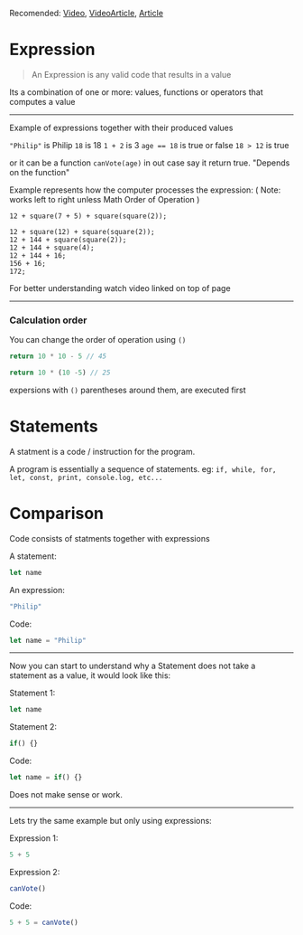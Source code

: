 Recomended: [Video](https://www.youtube.com/watch?v=WVyCrI1cHi8), [VideoArticle](https://hexlet.io/courses/intro_to_programming/lessons/expressions/theory_unit), [Article](https://developer.mozilla.org/en-US/docs/Web/JavaScript/Guide/Expressions_and_Operators#Expressions) 

# Expression

> An Expression is any valid code that results in a value

Its a combination of one or more: values, functions or operators that computes a value

___

Example of expressions together with their produced values

`"Philip"` is Philip
`18` is 18
`1 + 2` is 3
`age == 18` is true or false
`18 > 12` is true

or it can be a function
`canVote(age)` in out case say it return true. "Depends on the function"

Example represents how the computer processes the expression: 
( Note: works left to right unless Math Order of Operation )

```
12 + square(7 + 5) + square(square(2));

12 + square(12) + square(square(2));
12 + 144 + square(square(2));
12 + 144 + square(4);
12 + 144 + 16;
156 + 16;
172;
```

For better understanding watch video linked on top of page

___

### Calculation order

You can change the order of operation using `()`

``` js
return 10 * 10 - 5 // 45
```

``` js
return 10 * (10 -5) // 25
```

expersions with `()` parentheses around them, are executed first

# Statements

A statment is a code / instruction for the program.

A program is essentially a sequence of statements.
eg: `if, while, for, let, const, print, console.log, etc...`

# Comparison

Code consists of statments together with expressions

A statement:

``` js
let name
```

An expression:

``` js
"Philip"
```

Code:

``` js
let name = "Philip"
```

___

Now you can start to understand why a Statement does not take a statement as a value, it would look like this:

Statement 1:

``` js
let name
```

Statement 2:

``` js
if() {}
```

Code:

``` js
let name = if() {}
```

Does not make sense or work.

___

Lets try the same example but only using expressions:

Expression 1:

``` js
5 + 5
```

Expression 2:

``` js
canVote()
```

Code:

``` js
5 + 5 = canVote()
```






